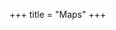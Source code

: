 +++
title = "Maps"
+++


<div id="map" class="map"></div>
<script>
window.addEventListener('load', function() {
    let tileserver = "https://tiles.morris-frank.dev/file/osm-tiles/";
    let basemaps = {
        "Topology": L.tileLayer(tileserver + 'topo/{z}/{x}/{y}.png',{maxZoom:16}),
        "Alpine club": L.tileLayer(tileserver + 'avk/{z}/{x}/{y}.png',{maxZoom:16})
    };
    let layers = {"hikr_L" : "#b3a178", "hikr_WS-" : "#a4735d", "hikr_WS" : "#8b413f", "hikr_WS+" : "#530609", "bergrebell_L": "#828d04", "bergrebell_WS-": "#4b6f21", "bergrebell_WS": "#245637", "bergrebell_WS+": "#04424b"}
    let overlays = {}
    for (var d in layers) {
        overlays[d] =  new L.GPX("./" + d + ".gpx", {
            async: true,
            marker_options: {startIconUrl: null, endIconUrl: null, shadowUrl: null},
            polyline_options: {color: layers[d], opacity: 0.75,},
        });
    }
    console.log(overlays);
    let map = L.map('map', {
        center: [47.05, 12.2],
        zoom: 11,
        layers: [basemaps["Topology"],]
    });
    L.control.layers(basemaps,overlays,{collapsed:false}).addTo(map);
  }, false);
</script>